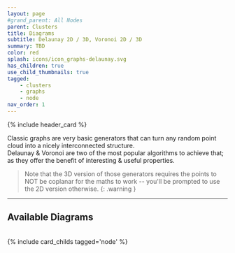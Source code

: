 ```yaml
---
layout: page
#grand_parent: All Nodes
parent: Clusters
title: Diagrams
subtitle: Delaunay 2D / 3D, Voronoi 2D / 3D
summary: TBD
color: red
splash: icons/icon_graphs-delaunay.svg
has_children: true
use_child_thumbnails: true
tagged: 
    - clusters
    - graphs
    - node
nav_order: 1
---
```


{% include header_card %}

Classic graphs are very basic generators that can turn any random point cloud into a nicely interconnected structure.  
Delaunay & Voronoi are two of the most popular algorithms to achieve that; as they offer the benefit of interesting & useful properties.  

> Note that the 3D version of those generators requires the points to NOT be coplanar for the maths to work -- you'll be prompted to use the 2D version otherwise.
{: .warning }

---
## Available Diagrams
<br>
{% include card_childs tagged='node' %}
